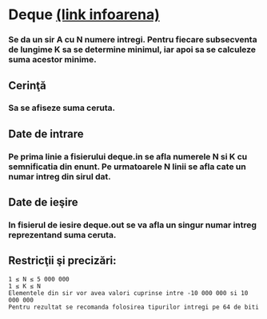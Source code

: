 # Deque [(link infoarena)](https://www.infoarena.ro/problema/deque)
### Se da un sir A cu N numere intregi. Pentru fiecare subsecventa de lungime K sa se determine minimul, iar apoi sa se calculeze suma acestor minime.

## Cerinţă
### Sa se afiseze suma ceruta.

## Date de intrare
### Pe prima linie a fisierului deque.in se afla numerele N si K cu semnificatia din enunt. Pe urmatoarele N linii se afla cate un numar intreg din sirul dat.

## Date de ieşire
### In fisierul de iesire deque.out se va afla un singur numar intreg reprezentand suma ceruta.

## Restricţii şi precizări:
    1 ≤ N ≤ 5 000 000
    1 ≤ K ≤ N
    Elementele din sir vor avea valori cuprinse intre -10 000 000 si 10 000 000
    Pentru rezultat se recomanda folosirea tipurilor intregi pe 64 de biti